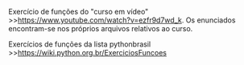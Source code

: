 Exercício de funções do "curso em vídeo" >>https://www.youtube.com/watch?v=ezfr9d7wd_k. Os enunciados encontram-se nos próprios arquivos relativos ao curso.


Exercícios de funções da lista pythonbrasil >>https://wiki.python.org.br/ExerciciosFuncoes
